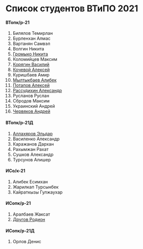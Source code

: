 # Список студентов ВТиПО 2021

#### ВТопк/р-21
1. Билялов Темирлан
1. Бурленхан Алмас
1. Вартанян Самвэл
1. Волгин Никита
1. [Громыко Никита](https://github.com/nickxgrom)
1. Коломийцев Максим
1. [Корягин Василий](https://github.com/4ebyrek99)
1. [Кочевой Алексей](https://github.com/LexyJexon)
1. Куришбаев Амир
1. [Мылтыкбаев Алибек](https://github.com/Alibek-dev)
1. [Потапов Алексей](https://github.com/4lexbit)
1. [Рассудихин Александр](https://github.com/punkmachine)
1. Русланов Руслан
1. Сбродов Максим
1. Украинский Андрей
1. [Червяков Андрей](https://github.com/cogniocode)

#### ВТопк/р-21Д
1. [Аллахяров Эльдар](https://github.com/Tripenyazaraz)
1. Василенко Александр
1. Каражанов Дархан
1. Рахымжан Рахат
1. Сушков Александр
1. Турсунов Алишер

#### ИСо/к-21
1. Алибек Есимхан
2. Жарилкап Турсынбек
3. Кайраткызы Гулжаухар

#### ИСопк/р-21
1. Аралбаев Жаксат
2. [Другов Родион](https://github.com/thenkoder)

#### ИСопк/р-21Д
1. Орлов Денис

